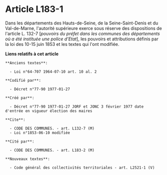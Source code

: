 # Article L183-1

Dans les départements des Hauts-de-Seine, de la Seine-Saint-Denis et du Val-de-Marne, l'autorité supérieure exerce sous
réserve des dispositions de l'article L. 132-7 [*pouvoirs du préfet dans les communes des départements où a été instituée une
police d'Etat*], les pouvoirs et attributions définis par la loi des 10-15 juin 1853 et les textes qui l'ont modifiée.

**Liens relatifs à cet article**

	**Anciens textes**:

	  - Loi n°64-707 1964-07-10 art. 10 al. 2

	**Codifié par**:

	  - Décret n°77-90 1977-01-27

	**Créé par**:

	  - Décret n°77-90 1977-01-27 JORF et JONC 3 février 1977 date d'entrée en vigueur élection des maires

	**Cite**:

	  - CODE DES COMMUNES. - art. L132-7 (M)
	  - Loi n°1853-06-10 modifiée

	**Cité par**:

	  - CODE DES COMMUNES. - art. L183-2 (M)

	**Nouveaux textes**:

	  - Code général des collectivités territoriales - art. L2521-1 (V)

